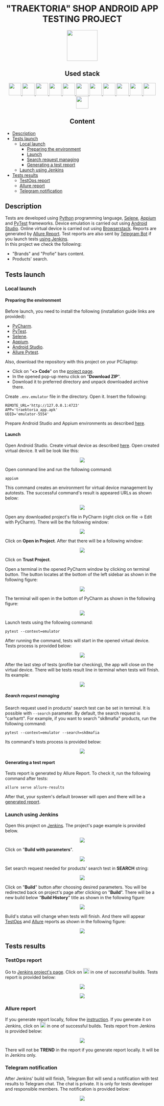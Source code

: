 <h1 align="center">"TRAEKTORIA" SHOP ANDROID APP TESTING PROJECT</h1>  
<p align="center">
    <a href="https://www.traektoria.ru/">
        <img src="resources/logo_traektoria.svg" height="100" />
    </a>
</p>

<h2 align="center">Used stack</h2>
<p align="center">
    <a href="https://www.atlassian.com/software/jira/">
        <img src="resources/jira-original.svg" height="40" width="40" />
    </a>
    <a href="https://www.python.org/">
        <img src="resources/python-original.svg" height="40" width="40" />
    </a>
    <a href="https://www.jetbrains.com/pycharm/">
        <img src="resources/pycharm-logo.svg" height="40" width="40" />
    </a>
    <a href="https://www.android.com/">
        <img src="resources/Android_robot.svg" height="40" width="40" />
    </a>
    <a href="https://www.selenium.dev/documentation/webdriver/">
        <img src="resources/selenium-original.svg" height="40" width="40" />
    </a>
    <a href="https://appium.io/">
        <img src="resources/appium.svg" height="40" width="40" />
    </a>
    <a href="https://docs.pytest.org/">
        <img src="resources/pytest-original.svg" height="40" width="40" />
    </a>
    <a href="https://git-scm.com/">
        <img src="resources/git-original.svg" height="40" width="40" />
    </a>
    <a href="https://www.jenkins.io/">
        <img src="resources/jenkins-original.svg" height="40" width="40" />
    </a>
    <a href="https://allurereport.org/">
        <img src="resources/allure-report-logo.svg" height="40" width="40" />
    </a>
    <a href="https://qameta.io/">
        <img src="resources/allure-testops.svg" height="40" width="40" />
    </a>
    <a href="https://telegram.org/">
        <img src="resources/telegram-logo.svg" height="40" width="40" />
    </a>
</p>  

<h2 align="center">Content</h2>  

* [Description](#description)  
* [Tests launch](#tests-launch)  
    * [Local launch](#local-launch)  
        * [Preparing the environment](#preparing-the-environment)  
        * [Launch](#launch)  
        * [Search request managing](#search-request-managing)
        * [Generating a test report](#generating-a-test-report)  
    * [Launch using Jenkins](#launch-using-jenkins)  
* [Tests results](#tests-results)  
    * [TestOps report](#testops-report)  
    * [Allure report](#allure-report)  
    * [Telegram notification](#telegram-notification)  

## Description

Tests are developed using [Python](https://www.python.org/) programming language, [Selene](https://github.com/yashaka/selene), [Appium](https://appium.io/) and [PyTest](https://docs.pytest.org/) frameworks. Device emulation is carried out using [Android Studio](https://developer.android.com/studio). Online virtual device is carried out using [Browserstack](https://www.browserstack.com/). Reports are generated by [Allure Report](https://allurereport.org/). Test reports are also sent by [Telegram Bot](https://core.telegram.org/bots) if you launch tests [using Jenkins](#launch-using-jenkins).  
In this project we check the following:  
* "Brands" and "Profie" bars content.
* Products' search.  

## Tests launch

### Local launch

#### Preparing the environment

Before launch, you need to install the following (installation guide links are provided):  
* [PyCharm](https://www.jetbrains.com/pycharm/).  
* [PyTest](https://docs.pytest.org/en/7.4.x/getting-started.html#install-pytest).  
* [Selene](https://github.com/yashaka/selene?tab=readme-ov-file#installation).  
* [Appium](https://appium.io/docs/en/2.4/quickstart/).  
* [Android Studio](https://developer.android.com/studio/install).  
* [Allure Pytest](https://pypi.org/project/allure-pytest/).  

Also, download the repository with this project on your PC/laptop:  
* Click on "**<> Code**" on the [project page](https://github.com/engovadzip/traektoria_android_app_test_project).  
* In the opened pop-up menu click on "**Download ZIP**".  
* Download it to preferred directory and unpack downloaded archive there.  

Create ```.env.emulator``` file in the directory. Open it. Insert the following:
```
REMOTE_URL='http://127.0.0.1:4723'
APP='traektoria_app.apk'
UDID='emulator-5554' 
```

Prepare Android Studio and Appium environments as described [here](https://autotest.how/appium-setup-for-local-android-tutorial-md).

#### Launch

Open Android Studio. Create virtual device as described [here](https://developer.android.com/studio/run/managing-avds). Open created virtual device. It will be look like this:

<p align="center">
    <img src="resources/virtual_device.png"/>
</p>

Open command line and run the following command:  
```
appium
```
This command creates an environment for virtual device management by autotests. The successful command's result is appeared URLs as shown below:
<p align="center">
    <img src="resources/appium_success.png"/>
</p>

Open any downloaded project's file in PyCharm (right click on file -> Edit with PyCharm). There will be the following window:  
<p align="center">
    <img src="resources/pycharm_project.png"/>
</p>

Click on **Open in Project**. After that there will be a following window:  
<p align="center">
    <img src="resources/trust_project.png"/>
</p>

Click on **Trust Project**.  

Open a terminal in the opened PyCharm window by clicking on terminal button. The button locates at the bottom of the left sidebar as shown in the following figure:
<p align="center">
    <img src="resources/terminal.png"/>
</p>
The terminal will open in the bottom of PyCharm as shown in the following figure:
<p align="center">
    <img src="resources/opened_terminal.png"/>
</p>

Launch tests using the following command:  
```
pytest --context=emulator
```

After running the command, tests will start in the opened virtual device. Tests process is provided below:  
<p align="center">
    <img src="resources/traektoria_mobile.gif" />  
</p>  

After the last step of tests (profile bar checking), the app will close on the virtual device. There will be tests result line in terminal when tests will finish. Its example:  
<p align="center">
    <img src="resources/tests-result.png"/>
</p>

##### Search request managing
Search request used in products' search test can be set in terminal. It is possible with ```--search``` parameter. By default, the search request is "carhartt". For example, if you want to search "sk8mafia" products, run the following command:  
```
pytest --context=emulator --search=sk8mafia
```
Its command's tests process is provided below:  
<p align="center">
    <img src="resources/sk8mafia_search.gif" />  
</p>  

#### Generating a test report

Tests report is generated by Allure Report. To check it, run the following command after tests:  
```
allure serve allure-results
```  
After that, your system's default browser will open and there will be a [generated report](#allure-report).  

### Launch using Jenkins

Open this project on [Jenkins](https://jenkins.autotests.cloud/job/engovadzip_UI_project/). The project's page example is provided below.
<p align="center">
    <img src="resources/jenkins-window.png" />  
</p>  

Click on "**Build with parameters**".  

<p align="center">
    <img src="resources/jenkins-options.png" />  
</p>  

Set search request needed for products' search test in **SEARCH** string:
<p align="center">
    <img src="resources/params.png" />  
</p>  

Click on "**Build**" button after choosing desired parameters. You will be redirected back on project's page after clicking on "**Build**". There will be a new build below "**Build History**" title as shown in the following figure:  
<p align="center">
    <img src="resources/build.png" />  
</p>  

Build's status will change when tests will finish. And there will appear [TestOps](#testops-report) and [Allure](#allure-report) reports as shown in the following figure:  
<p align="center">
    <img src="resources/passed_tests.png" />  
</p>

## Tests results

### TestOps report
Go to [Jenkins project's page](https://jenkins.autotests.cloud/job/engovadzip_android_app_final/). Click on <img src="resources/allure-testops.svg" height="18" width="20" /> in one of successful builds. Tests report is provided below:
<p align="center">
    <img src="resources/testops_screen_1.png" />  
</p>  

<p align="center">
    <img src="resources/testops_screen_2.png" />  
</p>  

### Allure report

If you generate report locally, follow the [instruction](#generating-a-test-report). If you generate it on Jenkins, click on <img src="resources/allure-jenkins.png" height="18" width="18" /> in one of successful builds. Tests report from Jenkins is provided below:
<p align="center">
    <img src="resources/allure-report.png" />  
</p>  

There will not be **TREND** in the report if you generate report locally. It will be in Jenkins only. 

### Telegram notification

After Jenkins' build will finish, Telegram Bot will send a notification with test results to Telegram chat. The chat is private. It is only for tests developer and responsible members. The notification is provided below:
<p align="center">
    <img src="resources/telegram_notification.png" />  
</p>  
